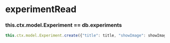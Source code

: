 # experimentRead

### this.ctx.model.Experiment == db.experiments

```javascript
this.ctx.model.Experiment.create({"title": title, "showImage": showImage, "url": url, "category": category, "createdAt": new Date()});
```

